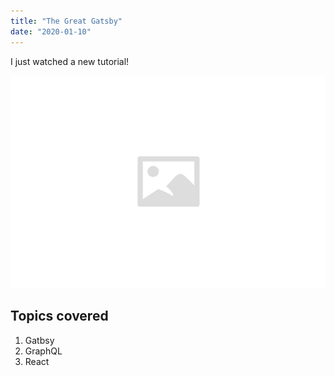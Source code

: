 ```yaml
---
title: "The Great Gatsby"
date: "2020-01-10"
---
```


I just watched a new tutorial!

![Placeholder](./placeholder.jpg)

## Topics covered

1. Gatbsy
2. GraphQL
3. React